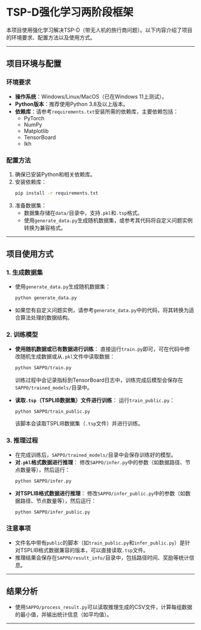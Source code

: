 # TSP-D强化学习两阶段框架

本项目使用强化学习解决TSP-D（带无人机的旅行商问题）。以下内容介绍了项目的环境要求、配置方法以及使用方式。

---

## 项目环境与配置

### 环境要求
- **操作系统**：Windows/Linux/MacOS（已在Windows 11上测试）。
- **Python版本**：推荐使用Python 3.8及以上版本。
- **依赖库**：请参考`requirements.txt`安装所需的依赖库，主要依赖包括：
  - PyTorch
  - NumPy
  - Matplotlib
  - TensorBoard
  - lkh

### 配置方法
1. 确保已安装Python和相关依赖库。
2. 安装依赖库：
   ```bash
   pip install -r requirements.txt
   ```
3. 准备数据集：
   - 数据集存储在`data/`目录中，支持`.pkl`和`.tsp`格式。
   - 使用`generate_data.py`生成随机数据集，或参考其代码将自定义问题实例转换为兼容格式。

---

## 项目使用方式

### 1. 生成数据集
- 使用`generate_data.py`生成随机数据集：
  ```bash
  python generate_data.py
  ```
- 如果您有自定义问题实例，请参考`generate_data.py`中的代码，将其转换为适合算法处理的数据结构。

### 2. 训练模型
- **使用随机数据或已有数据进行训练**：
  直接运行`train.py`即可，可在代码中修改随机生成数据或从`.pkl`文件中读取数据：
  ```bash
  python SAPPO/train.py
  ```
  训练过程中会记录指标到TensorBoard日志中，训练完成后模型会保存在`SAPPO/trained_models/`目录中。

- **读取`.tsp`（TSPLIB数据集）文件进行训练**：
  运行`train_public.py`：
  ```bash
  python SAPPO/train_public.py
  ```
  该脚本会读取TSPLIB数据集（`.tsp`文件）并进行训练。

### 3. 推理过程
- 在完成训练后，`SAPPO/trained_models/`目录中会保存训练好的模型。
- **对`.pkl`格式数据进行推理**：
  修改`SAPPO/infer.py`中的参数（如数据路径、节点数量等），然后运行：
  ```bash
  python SAPPO/infer.py
  ```
- **对TSPLIB格式数据进行推理**：
  修改`SAPPO/infer_public.py`中的参数（如数据路径、节点数量等），然后运行：
  ```bash
  python SAPPO/infer_public.py
  ```

### 注意事项
- 文件名中带有`public`的脚本（如`train_public.py`和`infer_public.py`）是针对TSPLIB格式数据兼容的版本，可以直接读取`.tsp`文件。
- 推理结果会保存在`SAPPO/result_info/`目录中，包括路径时间、奖励等统计信息。

---

## 结果分析

- 使用`SAPPO/process_result.py`可以读取推理生成的CSV文件，计算每组数据的最小值，并输出统计信息（如平均值）。

---